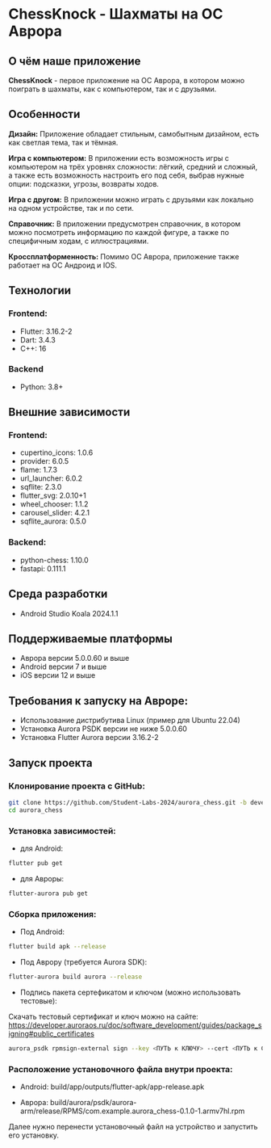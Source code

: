 # ChessKnock - Шахматы на ОС Аврора

## О чём наше приложение

**ChessKnock** - первое приложение на ОС Аврора, в котором можно поиграть в шахматы, как с компьютером, так и с друзьями. 

## Особенности

**Дизайн:** Приложение обладает стильным, самобытным дизайном, есть как светлая тема, так и тёмная.

**Игра с компьютером:** В приложении есть возможность игры с компьютером на трёх уровнях сложности: лёгкий, средний и сложный, а также есть возможность настроить его под себя, выбрав нужные опции: подсказки, угрозы, возвраты ходов.

**Игра с другом:** В приложении можно играть с друзьями как локально на одном устройстве, так и по сети.

**Справочник:** В приложении предусмотрен справочник, в котором можно посмотреть информацию по каждой фигуре, а также по специфичным ходам, с иллюстрациями.

**Кроссплатформенность:** Помимо ОС Аврора, приложение также работает на ОС Андроид и IOS.

## Технологии
### Frontend:
 - Flutter: 3.16.2-2
 - Dart: 3.4.3
 - C++: 16
### Backend
 - Python: 3.8+

## Внешние зависимости
### Frontend:
 - cupertino_icons: 1.0.6
 - provider: 6.0.5
 - flame: 1.7.3
 - url_launcher: 6.0.2
 - sqflite: 2.3.0
 - flutter_svg: 2.0.10+1
 - wheel_chooser: 1.1.2
 - carousel_slider: 4.2.1
 - sqflite_aurora: 0.5.0
### Backend:
 - python-chess: 1.10.0
 - fastapi: 0.111.1

## Среда разработки
 - Android Studio Koala 2024.1.1

## Поддерживаемые платформы
 - Аврора версии 5.0.0.60 и выше
 - Android версии 7 и выше
 - iOS версии 12 и выше

## Требования к запуску на Авроре:
 - Использование дистрибутива Linux (пример для Ubuntu 22.04)
 - Установка Aurora PSDK версии не ниже 5.0.0.60
 - Установка Flutter Aurora версии 3.16.2-2

## Запуск проекта
### Клонирование проекта с GitHub:
```bash
git clone https://github.com/Student-Labs-2024/aurora_chess.git -b develop
cd aurora_chess
```
### Установка зависимостей:

 - для Android:
```bash
flutter pub get
```
 - для Авроры:
```bash
flutter-aurora pub get
```
### Сборка приложения:
  
 - Под Android:
```bash
flutter build apk --release
```

 - Под Аврору (требуется Aurora SDK):
```bash
flutter-aurora build aurora --release
```

 - Подпись пакета сертефикатом и ключом (можно использовать тестовые):
   
Скачать тестовый сертификат и ключ можно на сайте: https://developer.auroraos.ru/doc/software_development/guides/package_signing#public_certificates
```bash
aurora_psdk rpmsign-external sign --key <ПУТЬ к КЛЮЧУ> --cert <ПУТЬ к СЕРТИФИКАТУ> <ПУТЬ к ПАКЕТУ>
```

### Расположение установочного файла внутри проекта:

- Android: build/app/outputs/flutter-apk/app-release.apk

- Аврора: build/aurora/psdk/aurora-arm/release/RPMS/com.example.aurora_chess-0.1.0-1.armv7hl.rpm

Далее нужно перенести установочный файл на устройство и запустить его установку.


